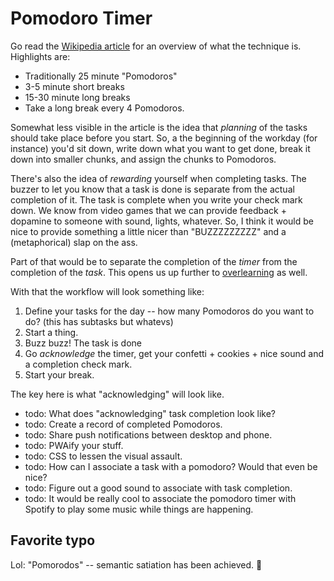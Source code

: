 # Pomodoro Timer
Go read the [Wikipedia article](https://en.wikipedia.org/wiki/Pomodoro_Technique) for an overview of what the technique is.
Highlights are:
* Traditionally 25 minute "Pomodoros"
* 3-5 minute short breaks
* 15-30 minute long breaks
* Take a long break every 4 Pomodoros.

Somewhat less visible in the article is the idea that *planning* of the tasks should take place before you start.
So, a the beginning of the workday (for instance) you'd sit down, write down what you want to get done, break it down into smaller chunks, and assign the chunks to Pomodoros.

There's also the idea of *rewarding* yourself when completing tasks.
The buzzer to let you know that a task is done is separate from the actual completion of it.
The task is complete when you write your check mark down.
We know from video games that we can provide feedback + dopamine to someone with sound, lights, whatever.
So, I think it would be nice to provide something a little nicer than "BUZZZZZZZZZ" and a (metaphorical) slap on the ass.

Part of that would be to separate the completion of the *timer* from the completion of the *task*.
This opens us up further to [overlearning](https://en.wikipedia.org/wiki/Overlearning) as well.

With that the workflow will look something like:
1. Define your tasks for the day -- how many Pomodoros do you want to do? (this has subtasks but whatevs)
2. Start a thing.
3. Buzz buzz! The task is done
4. Go *acknowledge* the timer, get your confetti + cookies + nice sound and a completion check mark.
5. Start your break.

The key here is what "acknowledging" will look like.

* todo: What does "acknowledging" task completion look like?
* todo: Create a record of completed Pomodoros.
* todo: Share push notifications between desktop and phone.
* todo: PWAify your stuff.
* todo: CSS to lessen the visual assault.
* todo: How can I associate a task with a pomodoro? Would that even be nice?
* todo: Figure out a good sound to associate with task completion.
* todo: It would be really cool to associate the pomodoro timer with Spotify to play some music while things are happening.

## Favorite typo
Lol: "Pomorodos" -- semantic satiation has been achieved. 🚀
